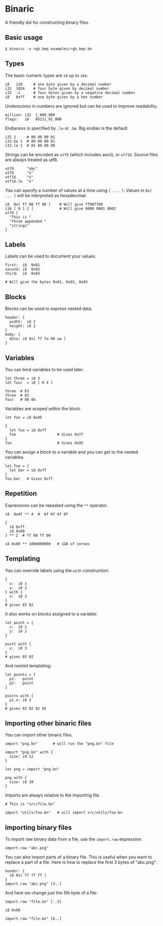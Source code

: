 # Binaric

A friendly dsl for constructing binary files.

## Basic usage

```
$ binaric -o rgb.bmp examples/rgb.bmp.bn
```

## Types

The basic numeric types are `i8` up to `i64`.

```
i8   128     # one byte given by a decimal number
i32  1024    # four byte given by decimal number
i32  -1      # four bytes given by a negative decimal number
i8   0xff    # one byte given by a hex number
```

Underscores in numbers are ignored but can be used to improve readability.

```
million: i32  1_000_000
flags:   i8   0b111_01_000
```

Endianess is specified by `.le` or `.be`. Big endian is the default.

```
i32 1     # 00 00 00 01
i32.be 1  # 00 00 00 01
i32.le 1  # 01 00 00 00
```

Strings can be encoded as `utf8` (which includes ascii), or `utf16`. Source files are always treated as utf8.

```
utf8      "abc"
utf8      "¢"
utf16     "¢"
utf16.le  "¢"
```

You can specify a number of values at a time using `[ ... ]`. Values in `0x[ ... ]` will be interpreted as hexadecimal.

```
i8  0x[ ff 00 ff 00 ]    # Will give ff00ff00
i16 [ 0 1 2 ]            # Will give 0000 0001 0002
utf8 [
  "This is "
  "three appended "
  "strings"
]
```

## Labels

Labels can be used to document your values.

```
first:  i8  0x01
second: i8  0x02
third:  i8  0x03

# Will give the bytes 0x01, 0x02, 0x03
```

## Blocks

Blocks can be used to express nested data.

```
header: {
  width:  i8 2
  height: i8 2
}
body: {
  data: i8 0x[ ff fa 00 aa ]
}
```

## Variables

You can bind variables to be used later.

```
let three = i8 3
let four  = i8 [ 0 4 ]

three  # 03
three  # 03
four   # 00 04
```

Variables are scoped within the block.

```
let foo = i8 0x05

{
  let foo = i8 0xff
  foo                   # Gives 0xff
}
foo                     # Gives 0x05
```

You can assign a block to a variable and you can get to the nested variables.

```
let foo = {
  let bar = i8 0xff
}
foo.bar   # Gives 0xff
```

## Repetition

Expressions can be repeated using the `**` operator.

```
i8  0x0f ** 4  #  0f 0f 0f 0f

{
  i8 0xff
  i8 0x00
} ** 2  # ff 00 ff 00

i8 0x00 ** 1000000000   # 1GB of zeroes
```

## Templating

You can override labels using the `with` construction:

```
{
  x:  i8 1
  y:  i8 2
} with {
  x:  i8 3
}
# gives 03 02
```

It also works on blocks assigned to a variable:

```
let point = {
  x:  i8 1
  y:  i8 2
}

point with {
  x:  i8 3
}
# gives 03 02
```

And nested templating:

```
let points = {
  p1:   point
  p2:   point
}

points with {
  p1.x: i8 3
}
# gives 03 02 01 02
```

## Importing other binaric files

You can import other binaric files.

```
import "png.bn"       # will run the "png.bn" file

import "png.bn" with {
  size: i8 12
}

let png = import "png.bn"

png with {
  size: i8 10
}

```

Imports are always relative to the importing file.

```
# This is "src/file.bn"

import "utils/foo.bn"   # will import src/utils/foo.bn
```

## Importing binary files

To import raw binary data from a file, use the `import.raw` expression.

```
import.raw "abc.png"
```

You can also import parts of a binary file. This is useful when you want to replace a part of a file. Here is how to replace the first 3 bytes of "abc.png":

```
header: {
  i8 0x[ ff ff ff ]
}
import.raw "abc.png" [3..]
```

And here we change just the 5th byte of a file:

```
import.raw "file.bn" [..5]

i8 0x00

import.raw "file.bn" [6..]
```
